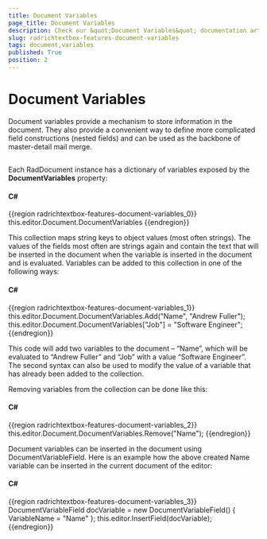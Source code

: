 ```yaml
---
title: Document Variables
page_title: Document Variables
description: Check our &quot;Document Variables&quot; documentation article for the RadRichTextBox WPF control.
slug: radrichtextbox-features-document-variables
tags: document,variables
published: True
position: 2
---
```


# Document Variables



Document variables provide a mechanism to store information in the document. They also provide a convenient way to define more complicated field constructions (nested fields) and can be used as the backbone of master-detail mail merge.
      

## 

Each RadDocument instance has a dictionary of variables exposed by the __DocumentVariables__ property:
        

#### __C#__

{{region radrichtextbox-features-document-variables_0}}
	this.editor.Document.DocumentVariables
{{endregion}}



This collection maps string keys to object values (most often strings). The values of the fields most often are strings again and contain the text that will be inserted in the document when the variable is inserted in the document and is evaluated. Variables can be added to this collection in one of the following ways:
        

#### __C#__

{{region radrichtextbox-features-document-variables_1}}
	this.editor.Document.DocumentVariables.Add("Name", "Andrew Fuller");
	this.editor.Document.DocumentVariables["Job"] = "Software Engineer";
{{endregion}}



This code will add two variables to the document – “Name”, which will be evaluated to “Andrew Fuller” and “Job” with a value “Software Engineer”. The second syntax can also be used to modify the value of a variable that has already been added to the collection.

Removing variables from the collection can be done like this:

#### __C#__

{{region radrichtextbox-features-document-variables_2}}
	this.editor.Document.DocumentVariables.Remove("Name");
{{endregion}}



Document variables can be inserted in the document using DocumentVariableField. Here is an example how the above created Name variable can be inserted in the current document of the editor:

#### __C#__

{{region radrichtextbox-features-document-variables_3}}
	DocumentVariableField docVariable = new DocumentVariableField() { VariableName = "Name" };
	this.editor.InsertField(docVariable);	
{{endregion}}


